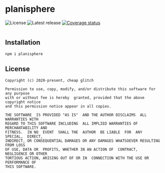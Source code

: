# planisphere

![License](https://badgen.net/github/license/cheap-glitch/planisphere?color=green)
![Latest release](https://badgen.net/github/release/cheap-glitch/planisphere?color=green)
[![Coverage status](https://coveralls.io/repos/github/cheap-glitch/planisphere/badge.svg?branch=main)](https://coveralls.io/github/cheap-glitch/planisphere?branch=main)

```javascript
```

## Installation

```shell
npm i planisphere
```

## License

```text
Copyright (c) 2020-present, cheap glitch

Permission to use, copy, modify, and/or distribute this software for any purpose
with or without fee is hereby  granted, provided that the above copyright notice
and this permission notice appear in all copies.

THE SOFTWARE  IS PROVIDED "AS IS"  AND THE AUTHOR DISCLAIMS  ALL WARRANTIES WITH
REGARD TO THIS SOFTWARE INCLUDING  ALL IMPLIED WARRANTIES OF MERCHANTABILITY AND
FITNESS.  IN NO  EVENT  SHALL THE  AUTHOR  BE LIABLE  FOR  ANY SPECIAL,  DIRECT,
INDIRECT, OR CONSEQUENTIAL DAMAGES OR ANY DAMAGES WHATSOEVER RESULTING FROM LOSS
OF USE, DATA OR  PROFITS, WHETHER IN AN ACTION OF  CONTRACT, NEGLIGENCE OR OTHER
TORTIOUS ACTION, ARISING OUT OF OR IN  CONNECTION WITH THE USE OR PERFORMANCE OF
THIS SOFTWARE.
```
